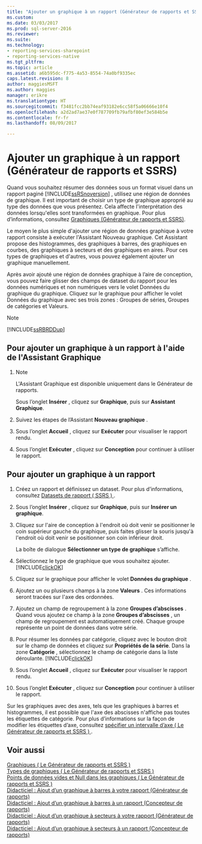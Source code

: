 ```yaml
---
title: "Ajouter un graphique à un rapport (Générateur de rapports et SSRS) | Documents Microsoft"
ms.custom: 
ms.date: 03/03/2017
ms.prod: sql-server-2016
ms.reviewer: 
ms.suite: 
ms.technology:
- reporting-services-sharepoint
- reporting-services-native
ms.tgt_pltfrm: 
ms.topic: article
ms.assetid: a6b595dc-f775-4a53-8554-74a0bf9335ec
caps.latest.revision: 8
author: maggiesMSFT
ms.author: maggies
manager: erikre
ms.translationtype: HT
ms.sourcegitcommit: f3481fcc2bb74eaf93182e6cc58f5a06666e10f4
ms.openlocfilehash: a2d2ad7ae37e0f787709fb79afbf80ef3e584b5e
ms.contentlocale: fr-fr
ms.lasthandoff: 08/09/2017

---
```

# <a name="add-a-chart-to-a-report-report-builder-and-ssrs"></a>Ajouter un graphique à un rapport (Générateur de rapports et SSRS)
  Quand vous souhaitez résumer des données sous un format visuel dans un rapport paginé [!INCLUDE[ssRSnoversion](../../includes/ssrsnoversion-md.md)] , utilisez une région de données de graphique. Il est important de choisir un type de graphique approprié au type des données que vous présentez. Cela affecte l'interprétation des données lorsqu'elles sont transformées en graphique. Pour plus d’informations, consultez [Graphiques &#40;Générateur de rapports et SSRS&#41;](../../reporting-services/report-design/charts-report-builder-and-ssrs.md).  
  
 Le moyen le plus simple d'ajouter une région de données graphique à votre rapport consiste à exécuter l'Assistant Nouveau graphique. Cet Assistant propose des histogrammes, des graphiques à barres, des graphiques en courbes, des graphiques à secteurs et des graphiques en aires. Pour ces types de graphiques et d'autres, vous pouvez également ajouter un graphique manuellement.  
  
 Après avoir ajouté une région de données graphique à l’aire de conception, vous pouvez faire glisser des champs de dataset du rapport pour les données numériques et non numériques vers le volet Données du graphique du graphique. Cliquez sur le graphique pour afficher le volet Données du graphique avec ses trois zones : Groupes de séries, Groupes de catégories et Valeurs.  
  
> [!NOTE]  
>  [!INCLUDE[ssRBRDDup](../../includes/ssrbrddup-md.md)]  
  
## <a name="to-add-a-chart-to-a-report-by-using-the-chart-wizard"></a>Pour ajouter un graphique à un rapport à l'aide de l'Assistant Graphique  
  
1.  > [!NOTE]  
    >  L'Assistant Graphique est disponible uniquement dans le Générateur de rapports.  
  
     Sous l’onglet **Insérer** , cliquez sur **Graphique**, puis sur **Assistant Graphique**.  
  
2.  Suivez les étapes de l’Assistant **Nouveau graphique** .  
  
3.  Sous l’onglet **Accueil** , cliquez sur **Exécuter** pour visualiser le rapport rendu.  
  
4.  Sous l’onglet **Exécuter** , cliquez sur **Conception** pour continuer à utiliser le rapport.  
  
## <a name="to-add-a-chart-to-a-report"></a>Pour ajouter un graphique à un rapport  
  
1.  Créez un rapport et définissez un dataset. Pour plus d’informations, consultez [Datasets de rapport &#40; SSRS &#41; ](../../reporting-services/report-data/report-datasets-ssrs.md).  
  
2.  Sous l’onglet **Insérer** , cliquez sur **Graphique**, puis sur **Insérer un graphique**.  
  
3.  Cliquez sur l'aire de conception à l'endroit où doit venir se positionner le coin supérieur gauche du graphique, puis faites glisser la souris jusqu'à l'endroit où doit venir se positionner son coin inférieur droit.  
  
     La boîte de dialogue **Sélectionner un type de graphique** s’affiche.  
  
4.  Sélectionnez le type de graphique que vous souhaitez ajouter. [!INCLUDE[clickOK](../../includes/clickok-md.md)]  
  
5.  Cliquez sur le graphique pour afficher le volet **Données du graphique** .  
  
6.  Ajoutez un ou plusieurs champs à la zone **Valeurs** . Ces informations seront tracées sur l'axe des ordonnées.  
  
7.  Ajoutez un champ de regroupement à la zone **Groupes d’abscisses** . Quand vous ajoutez ce champ à la zone **Groupes d’abscisses** , un champ de regroupement est automatiquement créé. Chaque groupe représente un point de données dans votre série.  
  
8.  Pour résumer les données par catégorie, cliquez avec le bouton droit sur le champ de données et cliquez sur **Propriétés de la série**. Dans la zone **Catégorie** , sélectionnez le champ de catégorie dans la liste déroulante. [!INCLUDE[clickOK](../../includes/clickok-md.md)]  
  
9. Sous l’onglet **Accueil** , cliquez sur **Exécuter** pour visualiser le rapport rendu.  
  
10. Sous l’onglet **Exécuter** , cliquez sur **Conception** pour continuer à utiliser le rapport.  
  
 Sur les graphiques avec des axes, tels que les graphiques à barres et histogrammes, il est possible que l'axe des abscisses n'affiche pas toutes les étiquettes de catégorie. Pour plus d’informations sur la façon de modifier les étiquettes d’axe, consultez [spécifier un intervalle d’axe &#40; Le Générateur de rapports et SSRS &#41; ](../../reporting-services/report-design/specify-an-axis-interval-report-builder-and-ssrs.md).  
  
## <a name="see-also"></a>Voir aussi  
 [Graphiques &#40; Le Générateur de rapports et SSRS &#41;](../../reporting-services/report-design/charts-report-builder-and-ssrs.md)   
 [Types de graphiques &#40; Le Générateur de rapports et SSRS &#41;](../../reporting-services/report-design/chart-types-report-builder-and-ssrs.md)   
 [Points de données vides et Null dans les graphiques &#40; Le Générateur de rapports et SSRS &#41;](../../reporting-services/report-design/empty-and-null-data-points-in-charts-report-builder-and-ssrs.md)   
 [Didacticiel : Ajout d’un graphique à barres à votre rapport (Générateur de rapports)](http://go.microsoft.com/fwlink/?LinkId=198052)   
 [Didacticiel : Ajout d’un graphique à barres à un rapport (Concepteur de rapports)](http://go.microsoft.com/fwlink/?LinkId=198042)   
 [Didacticiel : Ajout d’un graphique à secteurs à votre rapport (Générateur de rapports)](http://go.microsoft.com/fwlink/?LinkId=198051)   
 [Didacticiel : Ajout d’un graphique à secteurs à un rapport (Concepteur de rapports)](http://go.microsoft.com/fwlink/?LinkId=198041)  
  
  
